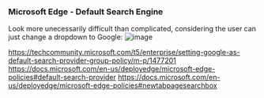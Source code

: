 ### Microsoft Edge - Default Search Engine

Look more unecessarily difficult than complicated, considering the user can just change a dropdown to Google:
![image](https://user-images.githubusercontent.com/831389/124809260-d6926800-df57-11eb-85f3-08f6084197a6.png)

https://techcommunity.microsoft.com/t5/enterprise/setting-google-as-default-search-provider-group-policy/m-p/1477201
https://docs.microsoft.com/en-us/deployedge/microsoft-edge-policies#default-search-provider
https://docs.microsoft.com/en-us/deployedge/microsoft-edge-policies#newtabpagesearchbox
